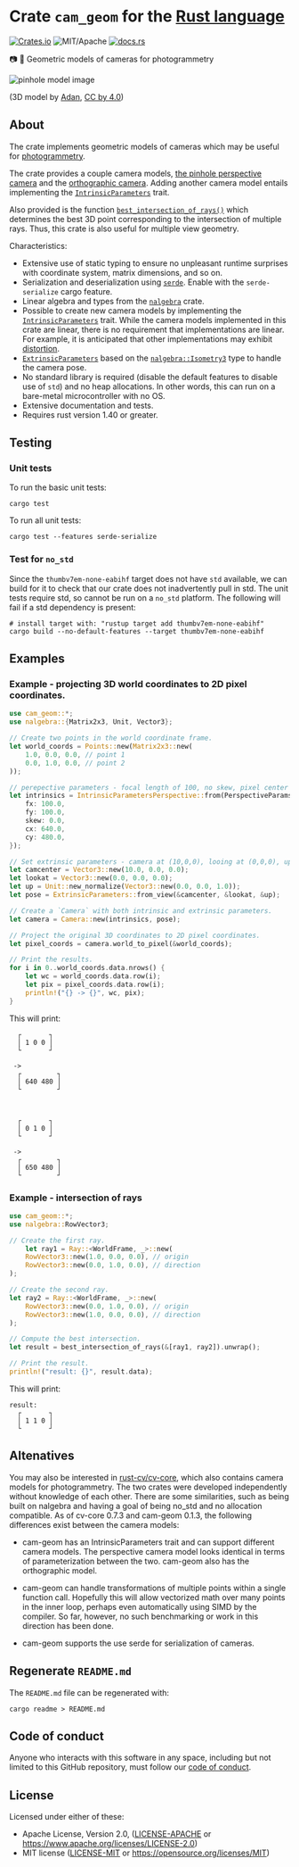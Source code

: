 # Crate `cam_geom` for the [Rust language](https://www.rust-lang.org/)

<!-- Note: README.md is generated automatically by `cargo readme` -->

[![Crates.io][ci]][cl] ![MIT/Apache][li] [![docs.rs][di]][dl]

[ci]: https://img.shields.io/crates/v/cam-geom.svg
[cl]: https://crates.io/crates/cam-geom/

[li]: https://img.shields.io/crates/l/cam-geom.svg?maxAge=2592000

[di]: https://docs.rs/cam-geom/badge.svg
[dl]: https://docs.rs/cam-geom/

📷 📐 Geometric models of cameras for photogrammetry

![pinhole model
image](https://strawlab.org/assets/images/pinhole-model-ladybug.png)

(3D model by
[Adan](https://sketchfab.com/3d-models/lowpoly-lady-bug-90b59b5185b14c52944573f236eb7175),
[CC by 4.0](https://creativecommons.org/licenses/by/4.0/))

## About

The crate implements geometric models of cameras which may be useful for
[photogrammetry](https://en.wikipedia.org/wiki/Photogrammetry).

The crate provides a couple camera models, [the pinhole perspective
camera](https://en.wikipedia.org/wiki/Pinhole_camera_model) and the
[orthographic
camera](https://en.wikipedia.org/wiki/Orthographic_projection). Adding
another camera model entails implementing the
[`IntrinsicParameters`](trait.IntrinsicParameters.html) trait.

Also provided is the function
[`best_intersection_of_rays()`](fn.best_intersection_of_rays.html) which
determines the best 3D point corresponding to the intersection of multiple
rays. Thus, this crate is also useful for multiple view geometry.

Characteristics:

* Extensive use of static typing to ensure no unpleasant runtime surprises
  with coordinate system, matrix dimensions, and so on.
* Serialization and deserialization using [`serde`](https://docs.rs/serde).
  Enable with the `serde-serialize` cargo feature.
* Linear algebra and types from the [`nalgebra`](https://docs.rs/nalgebra)
  crate.
* Possible to create new camera models by implementing the
  [`IntrinsicParameters`](trait.IntrinsicParameters.html) trait. While the
  camera models implemented in this crate are linear, there is no
  requirement that implementations are linear. For example, it is
  anticipated that other implementations may exhibit
  [distortion](https://en.wikipedia.org/wiki/Distortion_(optics)).
* [`ExtrinsicParameters`](struct.ExtrinsicParameters.html) based on the
  [`nalgebra::Isometry3`](https://docs.rs/nalgebra/latest/nalgebra/geometry/type.Isometry3.html)
  type to handle the camera pose.
* No standard library is required (disable the default features to disable
  use of `std`) and no heap allocations. In other words, this can run on a
  bare-metal microcontroller with no OS.
* Extensive documentation and tests.
* Requires rust version 1.40 or greater.

## Testing

### Unit tests

To run the basic unit tests:

```
cargo test
```

To run all unit tests:

```
cargo test --features serde-serialize
```

### Test for `no_std`

Since the `thumbv7em-none-eabihf` target does not have `std` available, we
can build for it to check that our crate does not inadvertently pull in
std. The unit tests require std, so cannot be run on a `no_std` platform.
The following will fail if a std dependency is present:

```
# install target with: "rustup target add thumbv7em-none-eabihf"
cargo build --no-default-features --target thumbv7em-none-eabihf
```

## Examples

### Example - projecting 3D world coordinates to 2D pixel coordinates.

```rust
use cam_geom::*;
use nalgebra::{Matrix2x3, Unit, Vector3};

// Create two points in the world coordinate frame.
let world_coords = Points::new(Matrix2x3::new(
    1.0, 0.0, 0.0, // point 1
    0.0, 1.0, 0.0, // point 2
));

// perepective parameters - focal length of 100, no skew, pixel center at (640,480)
let intrinsics = IntrinsicParametersPerspective::from(PerspectiveParams {
    fx: 100.0,
    fy: 100.0,
    skew: 0.0,
    cx: 640.0,
    cy: 480.0,
});

// Set extrinsic parameters - camera at (10,0,0), looing at (0,0,0), up (0,0,1)
let camcenter = Vector3::new(10.0, 0.0, 0.0);
let lookat = Vector3::new(0.0, 0.0, 0.0);
let up = Unit::new_normalize(Vector3::new(0.0, 0.0, 1.0));
let pose = ExtrinsicParameters::from_view(&camcenter, &lookat, &up);

// Create a `Camera` with both intrinsic and extrinsic parameters.
let camera = Camera::new(intrinsics, pose);

// Project the original 3D coordinates to 2D pixel coordinates.
let pixel_coords = camera.world_to_pixel(&world_coords);

// Print the results.
for i in 0..world_coords.data.nrows() {
    let wc = world_coords.data.row(i);
    let pix = pixel_coords.data.row(i);
    println!("{} -> {}", wc, pix);
}
```

This will print:

```
  ┌       ┐
  │ 1 0 0 │
  └       ┘

 ->
  ┌         ┐
  │ 640 480 │
  └         ┘



  ┌       ┐
  │ 0 1 0 │
  └       ┘

 ->
  ┌         ┐
  │ 650 480 │
  └         ┘
```


### Example - intersection of rays

```rust
use cam_geom::*;
use nalgebra::RowVector3;

// Create the first ray.
    let ray1 = Ray::<WorldFrame, _>::new(
    RowVector3::new(1.0, 0.0, 0.0), // origin
    RowVector3::new(0.0, 1.0, 0.0), // direction
);

// Create the second ray.
let ray2 = Ray::<WorldFrame, _>::new(
    RowVector3::new(0.0, 1.0, 0.0), // origin
    RowVector3::new(1.0, 0.0, 0.0), // direction
);

// Compute the best intersection.
let result = best_intersection_of_rays(&[ray1, ray2]).unwrap();

// Print the result.
println!("result: {}", result.data);
```

This will print:

```
result:
  ┌       ┐
  │ 1 1 0 │
  └       ┘
```

## Altenatives

You may also be interested in
[rust-cv/cv-core](https://github.com/rust-cv/cv-core), which also contains
camera models for photogrammetry. The two crates were developed independently
without knowledge of each other. There are some similarities, such as being
built on nalgebra and having a goal of being no_std and no allocation
compatible. As of cv-core 0.7.3 and cam-geom 0.1.3, the following differences
exist between the camera models:

- cam-geom has an IntrinsicParameters trait and can support different camera
models. The perspective camera model looks identical in terms of
parameterization between the two. cam-geom also has the orthographic model.

- cam-geom can handle transformations of multiple points within a single
function call. Hopefully this will allow vectorized math over many points in
the inner loop, perhaps even automatically using SIMD by the compiler. So far,
however, no such benchmarking or work in this direction has been done.

- cam-geom supports the use serde for serialization of cameras.

## Regenerate `README.md`

The `README.md` file can be regenerated with:

```text
cargo readme > README.md
```

## Code of conduct

Anyone who interacts with this software in any space, including but not limited
to this GitHub repository, must follow our [code of
conduct](code_of_conduct.md).

## License

Licensed under either of these:

 * Apache License, Version 2.0, ([LICENSE-APACHE](LICENSE-APACHE) or
   https://www.apache.org/licenses/LICENSE-2.0)
 * MIT license ([LICENSE-MIT](LICENSE-MIT) or
   https://opensource.org/licenses/MIT)
